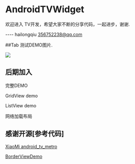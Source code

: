 # AndroidTVWidget

 欢迎进入 TV开发，希望大家不断的分享代码，一起进步，谢谢.
 
 ---- hailongqiu 356752238@qq.com

##Tab 测试DEMO图片.

<img src="https://git.oschina.net/hailongqiu/AndroidTVWidget/blob/master/design/test.png?dir=0&filepath=design%2Ftest.png&oid=09d26a68b0a5c10cfccefbff7793296a4f7bb4ff&sha=8dcf8eab1f72cb2fe5cc61f1448b4e352d153d70" />

## 后期加入
   
   完整DEMO
   
   GridView demo
   
   ListView demo
   
   网络加载布局
   
## 感谢开源[参考代码]
<p>
<a href="https://github.com/XiaoMi/android_tv_metro">XiaoMi android_tv_metro </a>
</p>
<p>
<a href="https://github.com/lf8289/BorderViewDemo">BorderViewDemo</a>
</p>